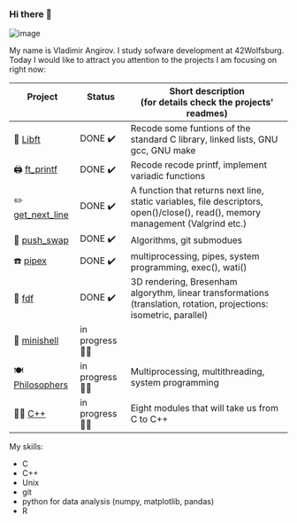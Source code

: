 ### Hi there 👋
![image](https://user-images.githubusercontent.com/19487247/178320963-cbb8f011-800f-4ca5-8962-53a5d2d856d3.png)

My name is Vladimir Angirov. I study sofware development at 42Wolfsburg. Today I would like to attract you attention to the projects I am focusing on right now:

| Project &nbsp;&nbsp;&nbsp;&nbsp;&nbsp;&nbsp;&nbsp;&nbsp;&nbsp;&nbsp;&nbsp;&nbsp;&nbsp;&nbsp;&nbsp; | Status &nbsp;&nbsp;&nbsp;&nbsp;&nbsp;&nbsp;&nbsp;&nbsp;&nbsp;&nbsp;&nbsp;&nbsp;&nbsp;&nbsp; | Short description <br> (for details check the projects' readmes) |
| --- | --- | --- |
| :book: [Libft](https://github.com/angirov/42Libft) | DONE :heavy_check_mark: | Recode some funtions of the standard C library, linked lists, GNU gcc, GNU make |
| :printer: [ft_printf](https://github.com/angirov/42ft_printf) | DONE :heavy_check_mark: |  Recode recode printf, implement variadic functions |
| :pencil2: [get_next_line](https://github.com/angirov/42get_next_line) | DONE :heavy_check_mark: | A function that returns next line, static variables, file descriptors, open()/close(), read(), memory management (Valgrind etc.) |  
| :8ball: [push_swap](https://github.com/angirov/42push_swap) | DONE :heavy_check_mark: | Algorithms, git submodues |
| :telephone: [pipex](https://github.com/angirov/42pipex) | DONE :heavy_check_mark: | multiprocessing, pipes, system programming, exec(), wati() |
| :art: [fdf](https://github.com/angirov/42fdf) | DONE :heavy_check_mark: | 3D rendering, Bresenham algorythm, linear transformations (translation, rotation, projections: isometric, parallel) | 
| :hammer: [minishell](https://github.com/vermillionblue/minishell) | in progress :mechanic: | |
| :plate_with_cutlery: [Philosophers](https://github.com/angirov/42philosophers) | in progress :mechanic: | Multiprocessing, multithreading, system programming |
| :zombie_man: [C++ ](https://github.com/angirov/42cpp) | in progress :mechanic: | Eight modules that will take us from C to C++ |

My skills:
- C
- C++
- Unix
- git
- python for data analysis (numpy, matplotlib, pandas)
- R

<!--
**angirov/angirov** is a ✨ _special_ ✨ repository because its `README.md` (this file) appears on your GitHub profile.

Here are some ideas to get you started:

- 🔭 I’m currently working on ...
- 🌱 I’m currently learning ...
- 👯 I’m looking to collaborate on ...
- 🤔 I’m looking for help with ...
- 💬 Ask me about ...
- 📫 How to reach me: ...
- 😄 Pronouns: ...
- ⚡ Fun fact: ...
-->
